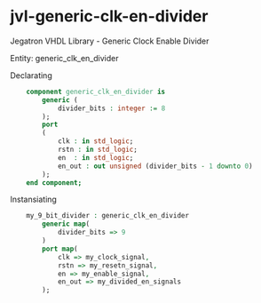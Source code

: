 # jvl-generic-clk-en-divider

Jegatron VHDL Library - Generic Clock Enable Divider

Entity: generic_clk_en_divider

Declarating

```vhdl
	component generic_clk_en_divider is
		generic (
			divider_bits : integer := 8
		);
		port
		(
			clk : in std_logic;
			rstn : in std_logic;
			en  : in std_logic;
			en_out : out unsigned (divider_bits - 1 downto 0)
		);
	end component;
```

Instansiating

```vhdl
	my_9_bit_divider : generic_clk_en_divider
		generic map(
			divider_bits => 9
		)
		port map(
			clk => my_clock_signal,
			rstn => my_resetn_signal,
			en => my_enable_signal,
			en_out => my_divided_en_signals
		);
```
